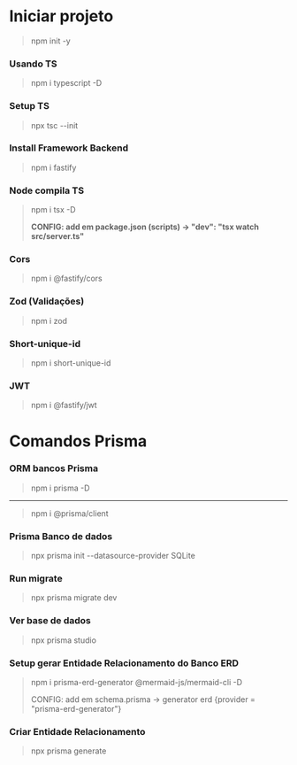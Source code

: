 # Iniciar projeto

> npm init -y

### Usando TS

> npm i typescript -D

### Setup TS

> npx tsc --init

### Install Framework Backend

> npm i fastify

### Node compila TS

> npm i tsx -D
>
> **CONFIG: add em package.json (scripts) -> "dev": "tsx watch src/server.ts"**

### Cors

> npm i @fastify/cors

### Zod (Validações)

> npm i zod

### Short-unique-id

> npm i short-unique-id

### JWT

> npm i @fastify/jwt

# Comandos Prisma

### ORM bancos Prisma

> npm i prisma -D

---

> npm i @prisma/client

### Prisma Banco de dados

> npx prisma init --datasource-provider SQLite

### Run migrate

> npx prisma migrate dev

### Ver base de dados

> npx prisma studio

### Setup gerar Entidade Relacionamento do Banco ERD

> npm i prisma-erd-generator @mermaid-js/mermaid-cli -D
>
> CONFIG: add em schema.prisma -> generator erd {provider = "prisma-erd-generator"}

### Criar Entidade Relacionamento

> npx prisma generate
